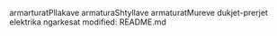 armarturatPllakave armaturaShtyllave armaturatMureve dukjet-prerjet elektrika ngarkesat
	modified:   README.md

